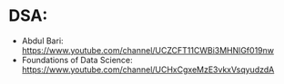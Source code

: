 # DSA:
- Abdul Bari: https://www.youtube.com/channel/UCZCFT11CWBi3MHNlGf019nw
- Foundations of Data Science: https://www.youtube.com/channel/UCHxCgxeMzE3vkxVsqyudzdA